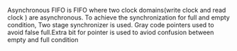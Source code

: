 Asynchronous FIFO is FIFO where two clock domains(write clock and read clock ) are asynchronous.
To achieve the synchronization for full and empty condition, Two stage synchronizer is used.
Gray code pointers used to avoid false full.Extra bit for pointer is used to aviod confusion between empty and full condition

